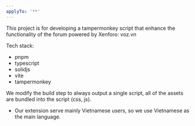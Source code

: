 ```yaml
---
applyTo: '**'
---
```


This project is for developing a tampermonkey script that enhance the functionality of the forum powered by Xenforo: voz.vn

Tech stack:

- pnpm
- typescript
- solidjs
- vite
- tampermonkey

We modify the build step to always output a single script, all of the assets are bundled into the script (css, js).

- Our extension serve mainly Vietnamese users, so we use Vietnamese as the main language.
